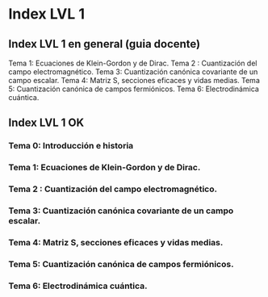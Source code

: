 # Index LVL 1

## Index LVL 1 en general (guia docente)

Tema 1: Ecuaciones de Klein-Gordon y de Dirac.
Tema 2 : Cuantización del campo electromagnético.
Tema 3: Cuantización canónica covariante de un campo escalar.
Tema 4: Matriz S, secciones eficaces y vidas medias.
Tema 5: Cuantización canónica de campos fermiónicos.
Tema 6: Electrodinámica cuántica.

## Index LVL 1 OK

### Tema 0: Introducción e historia
### Tema 1: Ecuaciones de Klein-Gordon y de Dirac.
### Tema 2 : Cuantización del campo electromagnético.
### Tema 3: Cuantización canónica covariante de un campo escalar.
### Tema 4: Matriz S, secciones eficaces y vidas medias.
### Tema 5: Cuantización canónica de campos fermiónicos.
### Tema 6: Electrodinámica cuántica.
